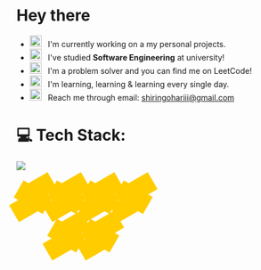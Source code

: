 # Hey there


- <img src="https://github.com/Gapur/Gapur/blob/main/assets/developer.gif?raw=true" width="21" />&nbsp;&nbsp; I'm currently working on a my personal projects.
- <img src="https://github.com/Gapur/Gapur/blob/main/assets/lightning.gif?raw=true" width="21" />&nbsp;&nbsp;  I've studied <b>Software Engineering</b> at university!
- <img src="https://github.com/Gapur/Gapur/blob/main/assets/message.gif?raw=true" width="21" />&nbsp;&nbsp; I'm a problem solver and you can find me on LeetCode!
- <img src="https://github.com/Gapur/Gapur/blob/main/assets/laptop.gif?raw=true" width="21" />&nbsp;&nbsp;  I'm learning, learning & learning every single day.
- <img src="https://github.com/Gapur/Gapur/blob/main/assets/letterbox.gif?raw=true" width="21" />&nbsp;&nbsp; Reach me through email: shiringohariii@gmail.com

# 💻 Tech Stack:


[![](https://visitcount.itsvg.in/api?id=ShirinAbdz&icon=1&color=6)](https://visitcount.itsvg.in)

<div style="display: flex; flex-wrap: wrap; justify-content: center; width: 240px;">
  <div style="width: 60px; height: 34.64px; background-color: #FFCC00; margin: 17.32px 0; position: relative; transform: rotate(30deg);">
    <div style="position: absolute; width: 60px; height: 34.64px; background-color: #FFCC00; left: 0; top: -17.32px; transform: rotate(-60deg);"></div>
    <div style="position: absolute; width: 60px; height: 34.64px; background-color: #FFCC00; left: 0; bottom: -17.32px; transform: rotate(-60deg);"></div>
  </div>
  <div style="width: 60px; height: 34.64px; background-color: #FFCC00; margin: 17.32px 0; position: relative; transform: rotate(30deg);">
    <div style="position: absolute; width: 60px; height: 34.64px; background-color: #FFCC00; left: 0; top: -17.32px; transform: rotate(-60deg);"></div>
    <div style="position: absolute; width: 60px; height: 34.64px; background-color: #FFCC00; left: 0; bottom: -17.32px; transform: rotate(-60deg);"></div>
  </div>
  <div style="width: 60px; height: 34.64px; background-color: #FFCC00; margin: 17.32px 0; position: relative; transform: rotate(30deg);">
    <div style="position: absolute; width: 60px; height: 34.64px; background-color: #FFCC00; left: 0; top: -17.32px; transform: rotate(-60deg);"></div>
    <div style="position: absolute; width: 60px; height: 34.64px; background-color: #FFCC00; left: 0; bottom: -17.32px; transform: rotate(-60deg);"></div>
  </div>
  <div style="width: 60px; height: 34.64px; background-color: #FFCC00; margin: 17.32px 0; position: relative; transform: rotate(30deg);">
    <div style="position: absolute; width: 60px; height: 34.64px; background-color: #FFCC00; left: 0; top: -17.32px; transform: rotate(-60deg);"></div>
    <div style="position: absolute; width: 60px; height: 34.64px; background-color: #FFCC00; left: 0; bottom: -17.32px; transform: rotate(-60deg);"></div>
  </div>
  <div style="width: 60px; height: 34.64px; background-color: #FFCC00; margin: 17.32px 0; position: relative; transform: rotate(30deg);">
    <div style="position: absolute; width: 60px; height: 34.64px; background-color: #FFCC00; left: 0; top: -17.32px; transform: rotate(-60deg);"></div>
    <div style="position: absolute; width: 60px; height: 34.64px; background-color: #FFCC00; left: 0; bottom: -17.32px; transform: rotate(-60deg);"></div>
  </div>
  <div style="width: 60px; height: 34.64px; background-color: #FFCC00; margin: 17.32px 0; position: relative; transform: rotate(30deg);">
    <div style="position: absolute; width: 60px; height: 34.64px; background-color: #FFCC00; left: 0; top: -17.32px; transform: rotate(-60deg);"></div>
    <div style="position: absolute; width: 60px; height: 34.64px; background-color: #FFCC00; left: 0; bottom: -17.32px; transform: rotate(-60deg);"></div>
  </div>
</div>

